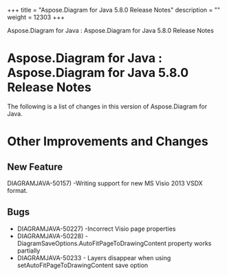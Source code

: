 +++
title = "Aspose.Diagram for Java 5.8.0 Release Notes" 
description = "" 
weight = 12303 
+++

Aspose.Diagram for Java : Aspose.Diagram for Java 5.8.0 Release Notes  

# Aspose.Diagram for Java : Aspose.Diagram for Java 5.8.0 Release Notes


The following is a list of changes in this version of Aspose.Diagram for Java.

# Other Improvements and Changes

## New Feature

DIAGRAMJAVA-50157) -Writing support for new MS Visio 2013 VSDX format.

## Bugs

*   DIAGRAMJAVA-50227) -Incorrect Visio page properties
*   DIAGRAMJAVA-50228) -DiagramSaveOptions.AutoFitPageToDrawingContent property works partially
*   DIAGRAMJAVA-50233 - Layers disappear when using setAutoFitPageToDrawingContent save option

